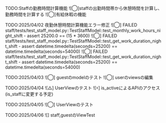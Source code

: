 ﻿TODO:Staffの勤務時間計算機能
![◯]staffの出勤時間帯から休憩時間を計算し､勤務時間を計算する
![◯]有給休暇の機能

TODO:2025/04/02 夜勤休憩時間計算機能エラー修正
![◯] FAILED staff/tests/test_staff_model.py::TestStaffModel::test_monthly_work_hours_night_shift - assert 25200.0 == (15 * 3600)
![◯] FAILED staff/tests/test_staff_model.py::TestStaffModel::test_get_work_duration_night_shift - assert datetime.timedelta(seconds=25200) == datetime.timedelta(seconds=54000)
![◯] FAILED staff/tests/test_staff_model.py::TestStaffModel::test_get_work_duration_night_shift - assert datetime.timedelta(seconds=25200) == datetime.timedelta(seconds=54000)

TODO:2025/04/03
![◯] guestのmodelのテスト
![◯] userのviewsの編集

TODO:2025/04/04
![△] UserViewのテスト
![☓] is_activeによるAPIのアクセス (is_staffに変更する予定)

TODO:2025/04/05
![◯] UserViewのテスト

TODO:2025/04/06
![] staff,guestのViewTest
